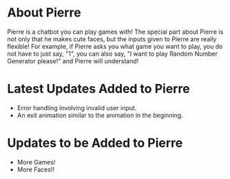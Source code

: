 # About Pierre
Pierre is a chatbot you can play games with! The special part about Pierre is not only that he makes cute faces, but the inputs given to Pierre are really flexible! For example, if Pierre asks you what game you want to play, you do not have to just say, "1", you can also say, "I want to play Random Number Generator please!" and Pierre will understand!

# Latest Updates Added to Pierre
- Error handling involving invalid user input.
- An exit animation similar to the animation in the beginning.

# Updates to be Added to Pierre
- More Games!
- More Faces!!
